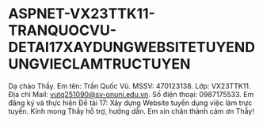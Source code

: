 # ASPNET-VX23TTK11-TRANQUOCVU-DETAI17XAYDUNGWEBSITETUYENDUNGVIECLAMTRUCTUYEN
Dạ chào Thầy.
Em tên: Trần Quốc Vũ.
MSSV: 470123138.
Lớp: VX23TTK11.
Địa chỉ Mail: vutq251090@sv-onuni.edu.vn. 
Số điện thoại: 0987175533.
Em đăng ký và thực hiện Đề tài 17: Xây dựng Website tuyển dụng việc làm trực tuyến.
Kính mong Thầy hỗ trợ, hướng dẫn.
Em xin chân thành cảm ơn Thầy!





